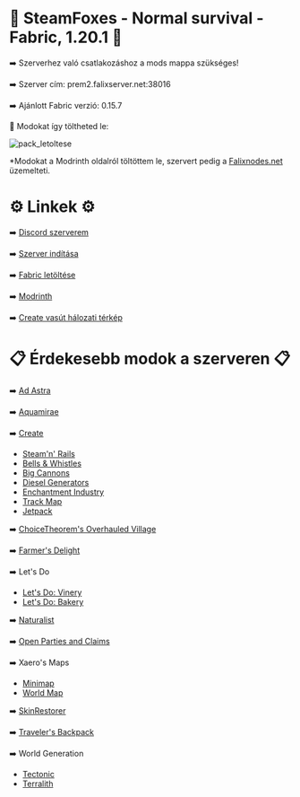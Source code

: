 # 🦊 SteamFoxes - Normal survival - Fabric, 1.20.1 🦊
➡️ Szerverhez való csatlakozáshoz a mods mappa szükséges!

➡️ Szerver cím: prem2.falixserver.net:38016

➡️ Ajánlott Fabric verzió: 0.15.7

📌 Modokat így töltheted le:

![pack_letoltese](https://github.com/Zoli708/Minecraft-Fabric-Szerver-Mods-1.20.1/assets/132081226/ffc83a40-0b29-41f1-9981-5fe26b629a5a)

*Modokat a Modrinth oldalról töltöttem le, szervert pedig a [Falixnodes.net](https://falixnodes.net/) üzemelteti.

# ⚙️ Linkek ⚙️
➡️ [Discord szerverem](https://discord.gg/kCb5qyeXGX)

➡️ [Szerver indítása](https://client.falixnodes.net/startserver)

➡️ [Fabric letöltése](https://fabricmc.net/)

➡️ [Modrinth](https://modrinth.com/)

➡️ [Create vasút hálozati térkép](http://46.4.34.184:22519/)

# 📋 Érdekesebb modok a szerveren 📋

➡️ [Ad Astra](https://modrinth.com/mod/ad-astra)

➡️ [Aquamirae](https://modrinth.com/mod/aquamirae)

➡️ [Create](https://modrinth.com/mod/create-fabric)
  + [Steam'n' Rails](https://modrinth.com/mod/create-steam-n-rails)
  + [Bells & Whistles](https://modrinth.com/mod/bellsandwhistles)
  + [Big Cannons](https://modrinth.com/mod/create-big-cannons)
  + [Diesel Generators](https://modrinth.com/mod/create-diesel-generators-fabric)
  + [Enchantment Industry](https://modrinth.com/mod/create-enchantment-industry-fabric)
  + [Track Map](https://modrinth.com/mod/create-track-map)
  + [Jetpack](https://modrinth.com/mod/create-jetpack)

➡️ [ChoiceTheorem's Overhauled Village](https://modrinth.com/mod/ct-overhaul-village)

➡️ [Farmer's Delight](https://modrinth.com/mod/farmers-delight-fabric)

➡️ Let's Do
  + [Let's Do: Vinery](https://modrinth.com/mod/lets-do-vinery)
  + [Let's Do: Bakery](https://modrinth.com/mod/lets-do-bakery)

➡️ [Naturalist](https://modrinth.com/mod/naturalist)

➡️ [Open Parties and Claims](https://modrinth.com/mod/open-parties-and-claims)

➡️ Xaero's Maps
  + [Minimap](https://modrinth.com/mod/xaeros-minimap)
  + [World Map](https://modrinth.com/mod/xaeros-world-map)

➡️ [SkinRestorer](https://modrinth.com/mod/skinrestorer)

➡️ [Traveler's Backpack](https://modrinth.com/mod/travelersbackpack)

➡️ World Generation
  + [Tectonic](https://modrinth.com/datapack/tectonic)
  + [Terralith](https://modrinth.com/mod/terralith)
